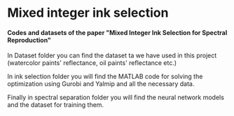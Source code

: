 # Mixed integer ink selection
#### Codes and datasets of the paper "Mixed Integer Ink Selection for Spectral Reproduction"
In Dataset folder you can find the dataset ta we have used in this project (watercolor paints' reflectance, oil paints' reflectance etc.) 

In ink selection folder you will find the MATLAB code for solving the optimization using Gurobi and Yalmip and all the necessary data. 

Finally in spectral separation folder you will find the neural network models and the dataset for training them.
